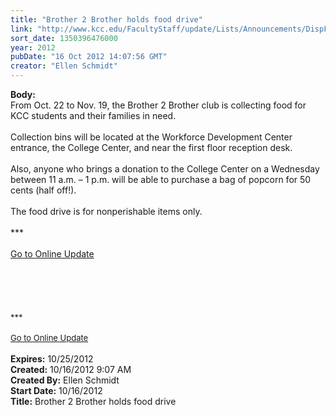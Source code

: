 ```yaml
---
title: "Brother 2 Brother holds food drive"
link: "http://www.kcc.edu/FacultyStaff/update/Lists/Announcements/DispForm.aspx?ID=854"
sort_date: 1350396476000
year: 2012
pubDate: "16 Oct 2012 14:07:56 GMT"
creator: "Ellen Schmidt"
---
```


<div><b>Body:</b> <div class="ExternalClass42CDCBCF43BE4236A439AE8EAF06B5C3">
<div>From Oct. 22 to Nov. 19, the Brother 2 Brother club is collecting food for KCC students and their families in need.</div>
<div> </div>
<div>Collection bins will be located at the Workforce Development Center entrance, the College Center, and near the first floor reception desk.</div>
<div> </div>
<div>Also, anyone who brings a donation to the College Center on a Wednesday between 11 a.m. – 1 p.m. will be able to purchase a bag of popcorn for 50 cents (half off!). </div>
<div> </div>
<div>The food drive is for nonperishable items only.</div>
<div> </div>
<div>***</div>
<div> </div>
<div><a href="/FacultyStaff/update/Pages/dailyupdate.aspx">Go to Online Update</a></div>
<div> </div>
<div> </div>
<div> </div>
<div>
<div> </div>
<div> </div>
<div>
<div><font size="2">***</font></div>
<div><font size="2"></font> </div>
<div><font size="2"><a href="/FacultyStaff/update/Pages/dailyupdate.aspx">Go to Online Update</a></font><font size="2"></font></div>
<div><font size="2"></font> </div></div></div></div></div>
<div><b>Expires:</b> 10/25/2012</div>
<div><b>Created:</b> 10/16/2012 9:07 AM</div>
<div><b>Created By:</b> Ellen Schmidt</div>
<div><b>Start Date:</b> 10/16/2012</div>
<div><b>Title:</b> Brother 2 Brother holds food drive</div>
